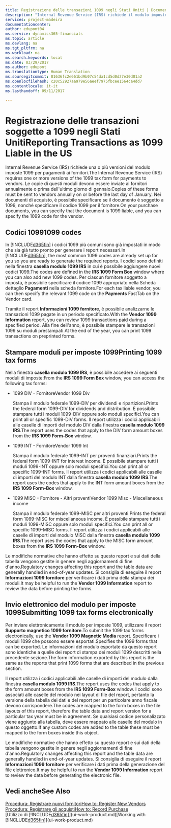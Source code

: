```yaml
---
title: Registrazione delle transazioni 1099 negli Stati Uniti | Documenti Microsoft
description: "Internal Revenue Service (IRS) richiede il modulo imposte 1099 per pagamenti ai fornitori, è possibile specificare che un documento di acquisto è soggetto al modulo 1099 e specificare il codice 1099 per il fornitore."
services: project-madeira
documentationcenter: 
author: edupont04
ms.service: dynamics365-financials
ms.topic: article
ms.devlang: na
ms.tgt_pltfrm: na
ms.workload: na
ms.search.keywords: local
ms.date: 03/29/2017
ms.author: edupont
ms.translationtype: Human Translation
ms.sourcegitcommit: 81636fc2e661bd9b07c54da1cd5d0d27e30d01a2
ms.openlocfilehash: c20c52927aa979e56aeef7975fbcee1564ca4dd7
ms.contentlocale: it-it
ms.lasthandoff: 09/11/2017

---
```

# <a name="reporting-transactions-as-1099-liable-in-the-us"></a><span data-ttu-id="f4220-103">Registrazione delle transazioni soggette a 1099 negli Stati Uniti</span><span class="sxs-lookup"><span data-stu-id="f4220-103">Reporting Transactions as 1099 Liable in the US</span></span>

<span data-ttu-id="f4220-104">Internal Revenue Service (IRS) richiede una o più versioni del modulo imposte 1099 per pagamenti ai fornitori.</span><span class="sxs-lookup"><span data-stu-id="f4220-104">The Internal Revenue Service (IRS) requires one or more versions of the 1099 tax form for payments to vendors.</span></span> <span data-ttu-id="f4220-105">Le copie di questi moduli devono essere inviate ai fornitori annualmente o prima dell'ultimo giorno di gennaio.</span><span class="sxs-lookup"><span data-stu-id="f4220-105">Copies of these forms must be sent to vendors annually on or before the last day of January.</span></span> <span data-ttu-id="f4220-106">Nei documenti di acquisto, è possibile specificare se il documento è soggetto a 1099, nonché specificare il codice 1099 per il fornitore.</span><span class="sxs-lookup"><span data-stu-id="f4220-106">On your purchase documents, you can specify that the document is 1099 liable, and you can specify the 1099 code for the vendor.</span></span>  

## <a name="1099-codes"></a><span data-ttu-id="f4220-107">Codici 1099</span><span class="sxs-lookup"><span data-stu-id="f4220-107">1099 codes</span></span>
<span data-ttu-id="f4220-108">In [!INCLUDE[d365fin](includes/d365fin_md.md)] i codici 1099 più comuni sono già impostati in modo che sia già tutto pronto per generare i report necessari.</span><span class="sxs-lookup"><span data-stu-id="f4220-108">In [!INCLUDE[d365fin](includes/d365fin_md.md)], the most common 1099 codes are already set up for you so you are ready to generate the required reports.</span></span> <span data-ttu-id="f4220-109">I codici sono definiti nella finestra **casella modulo 1099 IRS** in cui è possibile aggiungere nuovi codici 1099.</span><span class="sxs-lookup"><span data-stu-id="f4220-109">The codes are defined in the **IRS 1099 Form Box** window where you can also add new 1099 codes.</span></span> <span data-ttu-id="f4220-110">Per ciascun fornitore soggetto a imposta, è possibile specificare il codice 1099 appropriato nella Scheda dettaglio **Pagamenti** nella scheda fornitore.</span><span class="sxs-lookup"><span data-stu-id="f4220-110">For each tax liable vendor, you can then specify the relevant 1099 code on the **Payments** FastTab on the Vendor card.</span></span>  

<span data-ttu-id="f4220-111">Tramite il report **Informazioni 1099 fornitore**, è possibile analizzarne le transazioni 1099 pagate in un periodo specificato.</span><span class="sxs-lookup"><span data-stu-id="f4220-111">With the **Vendor 1099 Information** report, you can review 1099 transactions paid during a specified period.</span></span> <span data-ttu-id="f4220-112">Alla fine dell'anno, è possibile stampare le transazioni 1099 su moduli prestampati.</span><span class="sxs-lookup"><span data-stu-id="f4220-112">At the end of the year, you can print 1099 transactions on preprinted forms.</span></span>  

## <a name="printing-1099-tax-forms"></a><span data-ttu-id="f4220-113">Stampare moduli per imposte 1099</span><span class="sxs-lookup"><span data-stu-id="f4220-113">Printing 1099 tax forms</span></span>
<span data-ttu-id="f4220-114">Nella finestra **casella modulo 1099 IRS**, è possibile accedere ai seguenti moduli di imposte:</span><span class="sxs-lookup"><span data-stu-id="f4220-114">From the **IRS 1099 Form Box** window, you can access the following tax forms:</span></span>  

* <span data-ttu-id="f4220-115">1099 DIV - Fornitore</span><span class="sxs-lookup"><span data-stu-id="f4220-115">Vendor 1099 Div</span></span>  

  <span data-ttu-id="f4220-116">Stampa il modulo federale 1099-DIV per dividendi e ripartizioni.</span><span class="sxs-lookup"><span data-stu-id="f4220-116">Prints the federal form 1099-DIV for dividends and distribution.</span></span> <span data-ttu-id="f4220-117">È possibile stampare tutti i moduli 1099-DIV oppure solo moduli specifici.</span><span class="sxs-lookup"><span data-stu-id="f4220-117">You can print all or specific 1099-DIV forms.</span></span> <span data-ttu-id="f4220-118">Il report utilizza i codici applicabili alle caselle di importi del modulo DIV dalla finestra **casella modulo 1099 IRS**.</span><span class="sxs-lookup"><span data-stu-id="f4220-118">The report uses the codes that apply to the DIV form amount boxes from the **IRS 1099 Form-Box** window.</span></span>  
* <span data-ttu-id="f4220-119">1099 INT - Fornitore</span><span class="sxs-lookup"><span data-stu-id="f4220-119">Vendor 1099 Int</span></span>  

  <span data-ttu-id="f4220-120">Stampa il modulo federale 1099-INT per proventi finanziari.</span><span class="sxs-lookup"><span data-stu-id="f4220-120">Prints the federal form 1099-INT for interest income.</span></span> <span data-ttu-id="f4220-121">È possibile stampare tutti i moduli 1099-INT oppure solo moduli specifici.</span><span class="sxs-lookup"><span data-stu-id="f4220-121">You can print all or specific 1099-INT forms.</span></span> <span data-ttu-id="f4220-122">Il report utilizza i codici applicabili alle caselle di importi del modulo INT dalla finestra **casella modulo 1099 IRS**.</span><span class="sxs-lookup"><span data-stu-id="f4220-122">The report uses the codes that apply to the INT form amount boxes from the **IRS 1099 Form-Box** window.</span></span>  
* <span data-ttu-id="f4220-123">1099 MISC - Fornitore - Altri proventi</span><span class="sxs-lookup"><span data-stu-id="f4220-123">Vendor 1099 Misc - Miscellaneous income</span></span>  

  <span data-ttu-id="f4220-124">Stampa il modulo federale 1099-MISC per altri proventi.</span><span class="sxs-lookup"><span data-stu-id="f4220-124">Prints the federal form 1099-MISC for miscellaneous income.</span></span> <span data-ttu-id="f4220-125">È possibile stampare tutti i moduli 1099-MISC oppure solo moduli specifici.</span><span class="sxs-lookup"><span data-stu-id="f4220-125">You can print all or specific 1099-MISC forms.</span></span> <span data-ttu-id="f4220-126">Il report utilizza i codici applicabili alle caselle di importi del modulo MISC dalla finestra **casella modulo 1099 IRS**.</span><span class="sxs-lookup"><span data-stu-id="f4220-126">The report uses the codes that apply to the MISC form amount boxes from the **IRS 1099 Form-Box** window.</span></span>  

<span data-ttu-id="f4220-127">Le modifiche normative che hanno effetto su questo report e sui dati della tabella vengono gestite in genere negli aggiornamenti di fine d'anno.</span><span class="sxs-lookup"><span data-stu-id="f4220-127">Regulatory changes affecting this report and the table data are generally handled in end-of-year updates.</span></span>
<span data-ttu-id="f4220-128">Si consiglia di eseguire il report **Informazioni 1099 fornitore** per verificare i dati prima della stampa dei moduli.</span><span class="sxs-lookup"><span data-stu-id="f4220-128">It may be helpful to run the **Vendor 1099 Information** report to review the data before printing the forms.</span></span>

## <a name="submitting-1099-tax-forms-electronically"></a><span data-ttu-id="f4220-129">Invio elettronico del modulo per imposte 1099</span><span class="sxs-lookup"><span data-stu-id="f4220-129">Submitting 1099 tax forms electronically</span></span>
<span data-ttu-id="f4220-130">Per inviare elettronicamente il modulo per imposte 1099, utilizzare il report **Supporto magnetico 1099 fornitore**.</span><span class="sxs-lookup"><span data-stu-id="f4220-130">To submit the 1099 tax forms electronically, use the **Vendor 1099 Magnetic Media** report.</span></span> <span data-ttu-id="f4220-131">Specificare i moduli 1099 che possono essere esportati.</span><span class="sxs-lookup"><span data-stu-id="f4220-131">Specifies the 1099 forms that can be exported.</span></span> <span data-ttu-id="f4220-132">Le informazioni del modulo esportate da questo report sono identiche a quelle dei report di stampa dei moduli 1099 descritti nella precedente sezione.</span><span class="sxs-lookup"><span data-stu-id="f4220-132">The form information exported by this report is the same as the reports that print 1099 forms that are described in the previous section.</span></span>  

<span data-ttu-id="f4220-133">Il report utilizza i codici applicabili alle caselle di importi del modulo dalla finestra **casella modulo 1099 IRS**.</span><span class="sxs-lookup"><span data-stu-id="f4220-133">The report uses the codes that apply to the form amount boxes from the **IRS 1099 Form-Box** window.</span></span> <span data-ttu-id="f4220-134">I codici sono associati alle caselle del modulo nei layout di file del report, pertanto la versione della tabella dei dati e del report per un particolare anno fiscale devono corrispondere.</span><span class="sxs-lookup"><span data-stu-id="f4220-134">The codes are mapped to the form boxes in the file layouts of this report, therefore the table data and report version for a particular tax year must be in agreement.</span></span> <span data-ttu-id="f4220-135">Se qualsiasi codice personalizzato viene aggiunto alla tabella, deve essere mappato alle caselle del modulo in questo oggetto.</span><span class="sxs-lookup"><span data-stu-id="f4220-135">If any custom codes are added to the table these must be mapped to the form boxes inside this object.</span></span>  

<span data-ttu-id="f4220-136">Le modifiche normative che hanno effetto su questo report e sui dati della tabella vengono gestite in genere negli aggiornamenti di fine d'anno.</span><span class="sxs-lookup"><span data-stu-id="f4220-136">Regulatory changes affecting this report and the table data are generally handled in end-of-year updates.</span></span>
<span data-ttu-id="f4220-137">Si consiglia di eseguire il report **Informazioni 1099 fornitore** per verificare i dati prima della generazione del file elettronico.</span><span class="sxs-lookup"><span data-stu-id="f4220-137">It may be helpful to run the **Vendor 1099 Information** report to review the data before generating the electronic file.</span></span>  

## <a name="see-also"></a><span data-ttu-id="f4220-138">Vedi anche</span><span class="sxs-lookup"><span data-stu-id="f4220-138">See Also</span></span>
[<span data-ttu-id="f4220-139">Procedura: Registrare nuovi fornitori</span><span class="sxs-lookup"><span data-stu-id="f4220-139">How to: Register New Vendors</span></span>](purchasing-how-register-new-vendors.md)  
[<span data-ttu-id="f4220-140">Procedura: Registrare gli acquisti</span><span class="sxs-lookup"><span data-stu-id="f4220-140">How to: Record Purchase</span></span>](purchasing-how-record-purchases.md)  
<span data-ttu-id="f4220-141">[Utilizzo di [!INCLUDE[d365fin](includes/d365fin_md.md)]](ui-work-product.md)</span><span class="sxs-lookup"><span data-stu-id="f4220-141">[Working with [!INCLUDE[d365fin](includes/d365fin_md.md)]](ui-work-product.md)</span></span>  

